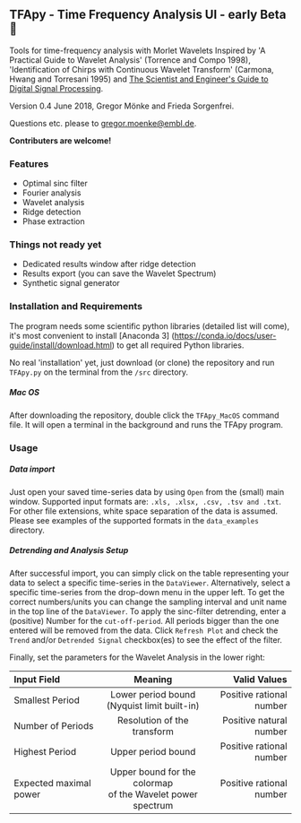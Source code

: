 ## TFApy - Time Frequency Analysis UI - early Beta :rocket: ##

Tools for time-frequency analysis with Morlet Wavelets
Inspired by 'A Practical Guide to Wavelet Analysis' (Torrence
and Compo 1998), 'Identification of Chirps with Continuous Wavelet Transform'
(Carmona, Hwang and Torresani 1995)
and [The Scientist and Engineer's Guide to Digital Signal Processing](http://www.dspguide.com/).

Version 0.4 June 2018, Gregor Mönke and Frieda Sorgenfrei. 

Questions etc. please to gregor.moenke@embl.de.

**Contributers are welcome!**

### Features ###

* Optimal sinc filter
* Fourier analysis
* Wavelet analysis 
* Ridge detection
* Phase extraction 

### Things not ready yet ###

* Dedicated results window after ridge detection 
* Results export (you can save the Wavelet Spectrum)
* Synthetic signal generator

### Installation and Requirements ###

The program needs some scientific python libraries (detailed list will come), it's most
convenient to install [Anaconda 3] (https://conda.io/docs/user-guide/install/download.html) to
get all required Python libraries.

No real 'installation' yet, just download (or clone) the
repository and run ``` TFApy.py ``` on the terminal 
from the ``` /src ``` directory.

##### Mac OS #####

After downloading the repository, double click the 
``` TFApy_MacOS ``` command file. It will open a 
terminal in the background and runs the TFApy program.

### Usage ###

##### Data import #####

Just open your saved time-series data by using ``` Open ``` 
from the (small) main window. Supported input formats are:
``` .xls, .xlsx, .csv, .tsv and .txt ```. For other file
extensions, white space separation of the data is assumed.
Please see examples of the supported formats in the 
``` data_examples ``` directory.

##### Detrending and Analysis Setup #####

After successful import, you can simply click on the table representing
your data to select a specific time-series in the ``` DataViewer ```. 
Alternatively, select a specific time-series from the drop-down menu in the upper left.
To get the correct numbers/units you can change the sampling interval 
and unit name in the top line of the ``` DataViewer ```.
To apply the sinc-filter detrending, enter a (positive) Number for the ``` cut-off-period ```. 
All periods bigger than the one entered will be removed from the data. Click ``` Refresh Plot ```
and check the ``` Trend ``` and/or ``` Detrended Signal ``` checkbox(es) to see the effect of the filter.

Finally, set the parameters for the Wavelet Analysis in the lower right:

| Input Field | Meaning  | Valid Values |
| :------------ |:---------------:| -----:|
| Smallest Period | Lower period bound <br> (Nyquist limit built-in)  |  Positive rational number |
| Number of Periods | Resolution of the transform             |   Positive natural number |
| Highest Period | Upper period bound        |    Positive rational number  |
| Expected maximal power | Upper bound for the colormap <br> of the Wavelet power spectrum | Positive rational number| 
